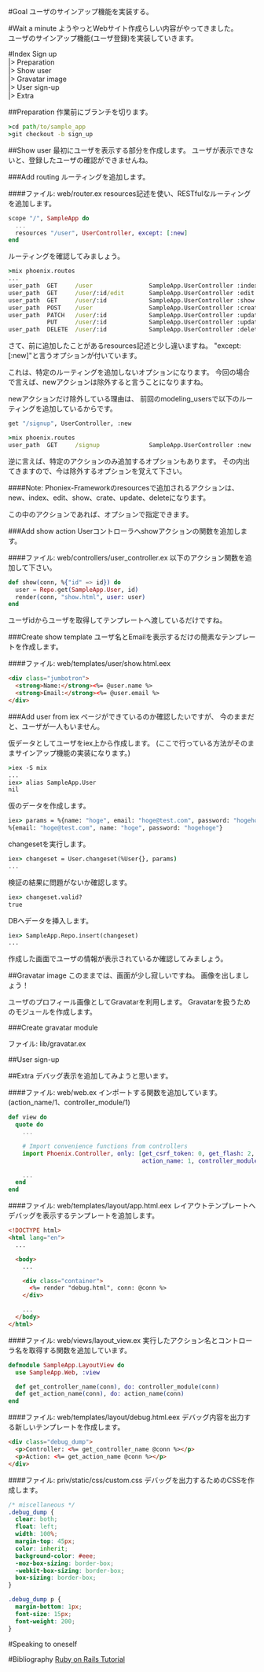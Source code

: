 #Goal
ユーザのサインアップ機能を実装する。  

#Wait a minute
ようやっとWebサイト作成らしい内容がやってきました。  
ユーザのサインアップ機能(ユーザ登録)を実装していきます。  

#Index
Sign up  
|> Preparation  
|> Show user  
|> Gravatar image  
|> User sign-up  
|> Extra  

##Preparation
作業前にブランチを切ります。  

```cmd
>cd path/to/sample_app
>git checkout -b sign_up
```

##Show user
最初にユーザを表示する部分を作成します。
ユーザが表示できないと、登録したユーザの確認ができませんね。

###Add routing
ルーティングを追加します。

####ファイル: web/router.ex
resources記述を使い、RESTfulなルーティングを追加します。

```elixir
scope "/", SampleApp do
  ...
  resources "/user", UserController, except: [:new]
end
```

ルーティングを確認してみましょう。

```cmd
>mix phoenix.routes
...
user_path  GET     /user                SampleApp.UserController :index
user_path  GET     /user/:id/edit       SampleApp.UserController :edit
user_path  GET     /user/:id            SampleApp.UserController :show
user_path  POST    /user                SampleApp.UserController :create
user_path  PATCH   /user/:id            SampleApp.UserController :update
           PUT     /user/:id            SampleApp.UserController :update
user_path  DELETE  /user/:id            SampleApp.UserController :delete
```

さて、前に追加したことがあるresources記述と少し違いますね。
"except: [:new]"と言うオプションが付いています。

これは、特定のルーティングを追加しないオプションになります。
今回の場合で言えば、newアクションは除外すると言うことになりますね。

newアクションだけ除外している理由は、
前回のmodeling_usersで以下のルーティングを追加しているからです。

```cmd
get "/signup", UserController, :new

>mix phoenix.routes
user_path  GET     /signup              SampleApp.UserController :new
```

逆に言えば、特定のアクションのみ追加するオプションもあります。
その内出てきますので、今は除外するオプションを覚えて下さい。

####Note:
Phoniex-Frameworkのresourcesで追加されるアクションは、
new、index、edit、show、crate、update、deleteになります。

この中のアクションであれば、オプションで指定できます。

###Add show action
Userコントローラへshowアクションの関数を追加します。

####ファイル: web/controllers/user_controller.ex
以下のアクション関数を追加して下さい。

```elixir
def show(conn, %{"id" => id}) do
  user = Repo.get(SampleApp.User, id)
  render(conn, "show.html", user: user)
end
```

ユーザidからユーザを取得してテンプレートへ渡しているだけですね。

###Create show template
ユーザ名とEmailを表示するだけの簡素なテンプレートを作成します。

####ファイル: web/templates/user/show.html.eex

```html
<div class="jumbotron">
  <strong>Name:</strong><%= @user.name %>
  <strong>Email:</strong><%= @user.email %>
</div>
```

###Add user from iex
ページができているのか確認したいですが、
今のままだと、ユーザが一人もいません。

仮データとしてユーザをiex上から作成します。
(ここで行っている方法がそのままサインアップ機能の実装になります。)

```cmd
>iex -S mix
...
iex> alias SampleApp.User
nil
```

仮のデータを作成します。

```cmd
iex> params = %{name: "hoge", email: "hoge@test.com", password: "hogehoge"}
%{email: "hoge@test.com", name: "hoge", password: "hogehoge"}
```

changesetを実行します。

```cmd
iex> changeset = User.changeset(%User{}, params)
...
```

検証の結果に問題がないか確認します。

```cmd
iex> changeset.valid?
true
```

DBへデータを挿入します。

```cmd
iex> SampleApp.Repo.insert(changeset)
...
```

作成した画面でユーザの情報が表示されているか確認してみましょう。

##Gravatar image
このままでは、画面が少し寂しいですね。
画像を出しましょう！

ユーザのプロフィール画像としてGravatarを利用します。
Gravatarを扱うためのモジュールを作成します。

###Create gravatar module

ファイル: lib/gravatar.ex

##User sign-up

##Extra
デバッグ表示を追加してみようと思います。

####ファイル: web/web.ex
インポートする関数を追加しています。(action_name/1、controller_module/1)

```elixir
def view do
  quote do
    ...

    # Import convenience functions from controllers
    import Phoenix.Controller, only: [get_csrf_token: 0, get_flash: 2, view_module: 1,
                                      action_name: 1, controller_module: 1]

    ...
  end
end
```

####ファイル: web/templates/layout/app.html.eex
レイアウトテンプレートへデバッグを表示するテンプレートを追加します。

```html
<!DOCTYPE html>
<html lang="en">
  ...

  <body>
    ...

    <div class="container">
      <%= render "debug.html", conn: @conn %>
    </div>

    ...
  </body>
</html>
```

####ファイル: web/views/layout_view.ex
実行したアクション名とコントローラ名を取得する関数を追加しています。

```elixir
defmodule SampleApp.LayoutView do
  use SampleApp.Web, :view

  def get_controller_name(conn), do: controller_module(conn)
  def get_action_name(conn), do: action_name(conn)
end
```

####ファイル: web/templates/layout/debug.html.eex
デバッグ内容を出力する新しいテンプレートを作成します。

```html
<div class="debug_dump">
  <p>Controller: <%= get_controller_name @conn %></p>
  <p>Action: <%= get_action_name @conn %></p>
</div>
```

####ファイル: priv/static/css/custom.css
デバッグを出力するためのCSSを作成します。

```css
/* miscellaneous */
.debug_dump {
  clear: both;
  float: left;
  width: 100%;
  margin-top: 45px;
  color: inherit;
  background-color: #eee;
  -moz-box-sizing: border-box;
  -webkit-box-sizing: border-box;
  box-sizing: border-box;
}

.debug_dump p {
  margin-bottom: 1px;
  font-size: 15px;
  font-weight: 200;
}
```

#Speaking to oneself

#Bibliography
[Ruby on Rails Tutorial](http://railstutorial.jp/chapters/sign-up?version=4.0#top)  